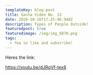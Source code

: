 ```yaml
---
templateKey: blog-post
title: Gacha Video No. 13
date: 2020-10-16T17:25:46.940Z
description: Types of People Outside!
featuredpost: true
featuredimage: /img/img_8870.png
tags:
  - Yea so like and subscribe!
---
```

Heres the link:

https://youtu.be/dJRqVf-tex8
